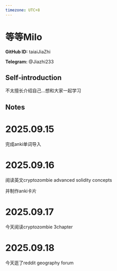 ```yaml
---
timezone: UTC+8
---
```


# 等等Milo

**GitHub ID:** taiaiJiaZhi

**Telegram:** @Jiazhi233

## Self-introduction

不太擅长介绍自己...想和大家一起学习

## Notes
<!-- Content_START -->
# 2025.09.15
<!-- DAILY_CHECKIN_2025-09-15_START -->
完成anki单词导入
<!-- DAILY_CHECKIN_2025-09-15_END -->


# 2025.09.16
<!-- DAILY_CHECKIN_2025-09-16_START -->
阅读英文cryptozombie advanced solidity concepts

并制作anki卡片
<!-- DAILY_CHECKIN_2025-09-16_END -->


# 2025.09.17
<!-- DAILY_CHECKIN_2025-09-17_START -->
今天阅读cryptozombie 3chapter
<!-- DAILY_CHECKIN_2025-09-17_END -->


# 2025.09.18
<!-- DAILY_CHECKIN_2025-09-18_START -->
今天逛了reddit geography forum
<!-- DAILY_CHECKIN_2025-09-18_END -->
<!-- Content_END -->

